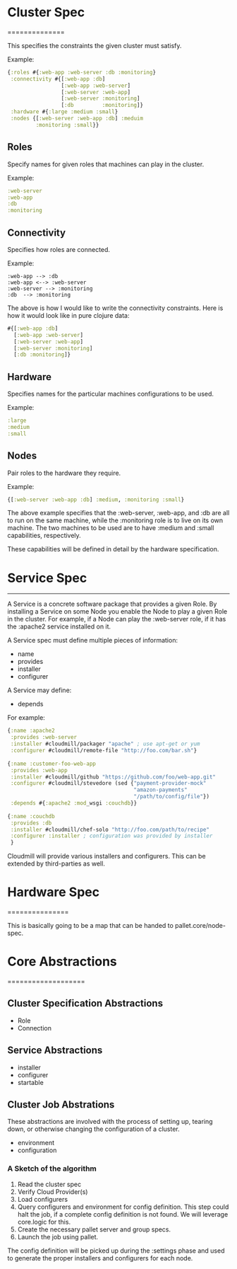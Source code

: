# Cluster Spec
==============

This specifies the constraints the given cluster must satisfy.

Example:

```clojure
{:roles #{:web-app :web-server :db :monitoring}
 :connectivity #{[:web-app :db] 
                 [:web-app :web-server]
                 [:web-server :web-app]
                 [:web-server :monitoring]
                 [:db         :monitoring]}
 :hardware #{:large :medium :small}
 :nodes {[:web-server :web-app :db] :meduim
         :monitoring :small}}
```

## Roles

Specify names for given roles that machines can play in the cluster. 

Example:

```clojure
:web-server
:web-app
:db
:monitoring
```

## Connectivity

Specifies how roles are connected.

Example:

    :web-app --> :db
    :web-app <--> :web-server
    :web-server --> :monitoring
    :db  --> :monitoring

The above is how I would like to write the connectivity constraints.
Here is how it would look like in pure clojure data:

```clojure
#{[:web-app :db]
  [:web-app :web-server]
  [:web-server :web-app]
  [:web-server :monitoring]
  [:db :monitoring]}
```

## Hardware

Specifies names for the particular machines configurations to be used.

Example:

```clojure
:large
:medium
:small
```

## Nodes

Pair roles to the hardware they require.

Example:

```clojure
{[:web-server :web-app :db] :medium, :monitoring :small}
```

The above example specifies that the :web-server, :web-app, and :db
are all to run on the same machine, while the :monitoring role is to
live on its own machine. The two machines to be used are to have
:medium and :small capabilities, respectively.

These capabilities will be defined in detail by the hardware
specification.

# Service Spec
--------------

A Service is a concrete software package that provides a given Role.
By installing a Service on some Node you enable the Node to play a
given Role in the cluster. For example, if a Node can play the
:web-server role, if it has the :apache2 service installed on it.


A Service spec must define multiple pieces of information:

* name
* provides
* installer
* configurer

A Service may define:

* depends

For example:

```clojure
{:name :apache2
 :provides :web-server
 :installer #cloudmill/packager "apache" ; use apt-get or yum
 :configurer #cloudmill/remote-file "http://foo.com/bar.sh"}
 
{:name :customer-foo-web-app
 :provides :web-app
 :installer #cloudmill/github "https://github.com/foo/web-app.git"
 :configurer #cloudmill/stevedore (sed {"payment-provider-mock"
                                        "amazon-payments"
                                        "/path/to/config/file"})
 :depends #{:apache2 :mod_wsgi :couchdb}}
 
{:name :couchdb
 :provides :db
 :installer #cloudmill/chef-solo "http://foo.com/path/to/recipe"
 :configurer :installer ; configuration was provided by installer
 }
 ```

Cloudmill will provide various installers and configurers. This can be
extended by third-parties as well.

# Hardware Spec
===============

This is basically going to be a map that can be handed to pallet.core/node-spec.

# Core Abstractions
===================

## Cluster Specification Abstractions

* Role
* Connection

## Service Abstractions

* installer
* configurer
* startable


## Cluster Job Abstrations

These abstractions are involved with the process of setting up,
tearing down, or otherwise changing the configuration of a cluster.

* environment
* configuration

### A Sketch of the algorithm

1. Read the cluster spec
2. Verify Cloud Provider(s)
3. Load configurers
4. Query configurers and environment for config definition. This step
could halt the job, if a complete config definition is not found. We
will leverage core.logic for this.
5. Create the necessary pallet server and group specs.
6. Launch the job using pallet.

The config definition will be picked up during the :settings phase and
used to generate the proper installers and configurers for each node.
